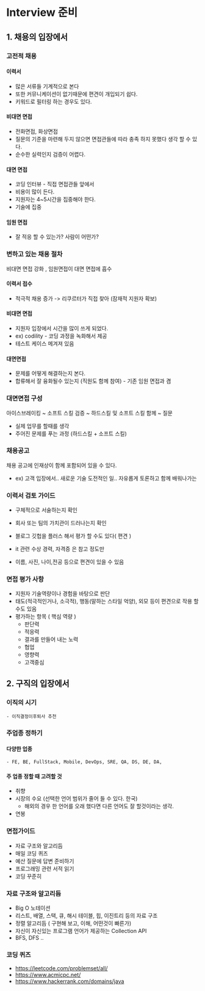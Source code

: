 # Interview 준비

## 1. 채용의 입장에서

### 고전적 채용

#### 이력서

- 많은 서류들 기계적으로 본다
- 또한 커뮤니케이션이 없기때문에 편견이 개입되기 쉽다.
- 키워드로 필터링 하는 경우도 있다.

#### 비대면 면접

- 전화면접, 화상면접
- 질문의 기준을 마련해 두지 않으면 면접관들에 따라 충족 하지 못했다 생각 할 수 있다.
- 순수한 실력인지 검증이 어렵다.

#### 대면 면접

- 코딩 인터뷰 - 직접 면접관들 앞에서
- 비용이 많이 든다.
- 지원자는 4~5시간을 집중해야 한다. 
- 기술에 집중

#### 임원 면접

- 잘 적응 할 수 있는가? 사람이 어떤가?



### 변하고 있는 채용 절차

비대면 면접 강화 , 임원면접이 대면 면접에 흡수

#### 이력서 접수

- 적극적 채용 증가 -> 리쿠르터가 직접 찾아 (잠재적 지원자 확보)

#### 비대면 면접

- 지원자 입장에서 시간을 많이 쓰게 되었다.
- ex) codility - 코딩 과정을 녹화해서 제공
- 테스트 케이스 메겨져 있음

#### 대면면접

- 문제를 어떻게 해결하는지 본다.
- 합류해서 잘 융화될수 있는지 (직원도 함께 참여) - 기존 임원 면접과 겸



### 대면면접 구성

아이스브레이킹 ~ 소프트 스킬 검증 ~ 하드스킬 및 소프트 스킬 함께 ~ 질문

- 실제 업무를 할때를 생각
- 주어진 문제를 푸는 과정 (하드스킬 + 소프트 스킬)



### 채용공고

채용 공고에 인재상이 함께 포함되어 있을 수 있다.

- ex) 고객 입장에서.. 새로운 기술 도전적인 일.. 자유롭게 토론하고 함께 배워나가는



### 이력서 검토 가이드

- 구체적으로 서술하는지 확인
- 회사 또는 팀의 가치관이 드러나는지 확인

- 블로그 깃헙을 플러스 해서 평가 할 수도 있다( 편견 )
- it 관련 수상 경력, 자격증 은 참고 정도만
- 이름, 사진, 나이,전공 등으로 편견이 있을 수 있음



### 면접 평가 사항

- 지원자 기술역량이나 경험을 바탕으로 판단
- 태도(적극적인거나, 소극적), 행동(말하는 스타일 억양), 외모 등이 편견으로 작용 할 수도 있음
- 평가하는 항목 ( 핵심 역량 )
  - 판단력
  - 적응력
  - 결과를 만들어 내는 노력
  - 협업
  - 영향력
  - 고객중심



## 2. 구직의 입장에서 

### 이직의 시기

	- 이직결정이후퇴사 추천

### 주업종 정하기

#### 다양한 업종

	- FE, BE, FullStack, Mobile, DevOps, SRE, QA, DS, DE, DA, 

#### 주 업종 정할 때 고려할 것

- 취향
- 시장의 수요 (선택한 언어 범위가 줄어 들 수 있다. 한국)
  - 해외의 경우 한 언어를 오래 했다면 다른 언어도 잘 할것이라는 생각.
- 연봉 

### 면접가이드

- 자료 구조와 알고리듬
- 매일 코딩 퀴즈
- 예산 질문에 답변 준비하기
- 프로그래밍 관련 서적 읽기
- 코딩 꾸준히

### 자료 구조와 알고리듬

- Big O 노테이션
- 리스트, 배열, 스택, 큐, 해시 테이블, 힙, 이진트리 등의 자료 구조
- 정렬 알고리듬 ( 구현해 보고, 이해, 어떤것이 빠른가)
- 자신이 자신있는 프로그램 언어가 제공하는 Collection API
- BFS, DFS ..

### 코딩 퀴즈

- https://leetcode.com/problemset/all/
- https://www.acmicpc.net/
- https://www.hackerrank.com/domains/java

